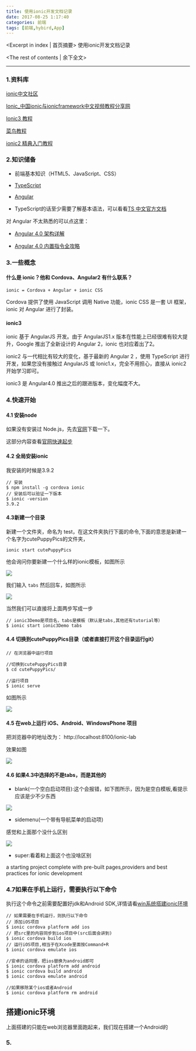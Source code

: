 ```yaml
---
title: 使用ionic开发文档记录
date: 2017-08-25 1:17:40
categories: 前端
tags: [前端,hybird,App]
---
```

<Excerpt in index | 首页摘要> 
使用ionic开发文档记录
<!-- more -->
<The rest of contents | 余下全文>

-----

### 1.资料库
[ionic中文社区](http://www.ionic-china.com/)

[Ionic_中国ionic与ionicframework中文视频教程分享网](http://www.ionic.wang/)

[Ionic3 教程](http://www.jianshu.com/p/1baf40713c1c)

[菜鸟教程](http://www.runoob.com/ionic/ionic-tutorial.html)

[ionic2 精典入门教程](http://www.360doc.com/content/17/0226/15/16002580_632156317.shtml)

### 2.知识储备
- 前端基本知识（HTML5、JavaScript、CSS）
- [TypeScript](https://www.tslang.cn/docs/handbook/generics.html)

- [Angular](https://angularjs.org/)
- TypeScript的话至少需要了解基本语法，可以看看[TS 中文官方文档](https://www.tslang.cn/docs/home.html)

对 Angular 不太熟悉的可以点这里：
- [Angular 4.0 架构详解 ](http://www.jianshu.com/p/3c06260e6015)

- [Angular 4.0 内置指令全攻略](http://www.jianshu.com/p/4cc3a04ca83a)


### 3.一些概念
#### 什么是 ionic？他和 Cordova、Angular2 有什么联系？
`ionic = Cordova + Angular + ionic CSS `

Cordova 提供了使用 JavaScript 调用 Native 功能，ionic CSS 是一套 UI 框架，ionic 对 Angular 进行了封装。

#### ionic3

ionic 基于 AngularJS 开发。由于 AngularJS1.x 版本在性能上已经很难有较大提升，Google 推出了全新设计的 Angular 2，ionic 也对应着出了2。

ionic2 与一代相比有较大的变化，基于最新的 Angular 2 ，使用 TypeScript 进行开发，如果您没有接触过 AngularJS 或 Ionic1.x，完全不用担心，直接从 ionic2 开始学习即可。

ionic3 是 Angular4.0 推出之后的跟进版本，变化幅度不大。


### 4.快速开始

#### 4.1 安装node
如果没有安装过 Node.js，先去[官网](https://nodejs.org/en/)下载一下。

这部分内容查看[官网快速起步](http://ionicframework.com/docs/intro/installation/)

#### 4.2 全局安装ionic

我安装的时候是3.9.2

```
// 安装
$ npm install -g cordova ionic
// 安装后可以验证一下版本
$ ionic -version
3.9.2
```

#### 4.3新建一个目录
新建一个文件夹，命名为 test，在这文件夹执行下面的命令,下面的意思是新建一个名字为cutePuppyPics的文件夹，

```
ionic start cutePuppyPics
```

他会询问你要新建一个什么样的ionic模板，如图所示

![](https://github.com/Gabrielkaliboy/images/blob/master/markdown/ionic/1.png?raw=true)

我们输入 `tabs` 然后回车，如图所示

![](https://github.com/Gabrielkaliboy/images/blob/master/markdown/ionic/2.png?raw=true)

当然我们可以直接将上面两步写成一步

```
// ionic3Demo是项目名，tabs是模板（默认是tabs,其他还有tutorial等）
$ ionic start ionic3Demo tabs
```

#### 4.4 切换到cutePuppyPics目录（或者直接打开这个目录运行git）
```
// 在浏览器中运行项目

//切换到cutePuppyPics目录
$ cd cutePuppyPics/

//运行项目
$ ionic serve
```

如图所示

![](https://github.com/Gabrielkaliboy/images/blob/master/markdown/ionic/tabs.gif?raw=true)

#### 4.5 在web上运行 iOS、Android、WindowsPhone 项目

把浏览器中的地址改为：
http://localhost:8100/ionic-lab

效果如图

![](https://github.com/Gabrielkaliboy/images/blob/master/markdown/ionic/1.gif?raw=true)

#### 4.6 如果4.3中选择的不是tabs，而是其他的

- blank(一个空白启动项目):这个会报错，如下图所示，因为是空白模板,看提示应该是少不少东西

![](https://github.com/Gabrielkaliboy/images/blob/master/markdown/ionic/3.png?raw=true)

- sidemenu(一个带有导航菜单的启动项)

感觉和上面那个没什么区别

![](https://github.com/Gabrielkaliboy/images/blob/master/markdown/ionic/2.gif?raw=true)

- super:看着和上面这个也没啥区别

a starting project complete with pre-built pages,providers   and best practices for ionic development



### 4.7如果在手机上运行，需要执行以下命令
执行这个命令之前需要配置好jdk和Android SDK,详情请看[win系统搭建ionic环境]()

```
// 如果需要在手机运行，则执行以下命令
// 添加iOS项目
$ ionic cordova platform add ios
// 把src里的内容同步到ios项目中(src后面会讲到)
$ ionic cordova build ios
// 运行iOS项目,相当于在Xcode里面按Command+R
$ ionic cordova emulate ios

//安卓的话同理，把ios替换为android即可
$ ionic cordova platform add android
$ ionic cordova build android
$ ionic cordova emulate android

//如果移除某个ios或者Android
$ ionic cordova platform rm android 
```
























## 搭建ionic环境
上面搭建的只能在web浏览器里面跑起来，我们现在搭建一个Android的


### 5.
